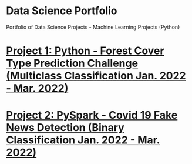 # Data Science Portfolio

Portfolio of Data Science Projects - Machine Learning Projects (Python)

# [Project 1: Python - Forest Cover Type Prediction Challenge (Multiclass Classification Jan. 2022 - Mar. 2022)](https://github.com/AlexHumpert/Forest_Cover_Type_Prediction_Competition)


# [Project 2: PySpark - Covid 19 Fake News Detection (Binary Classification Jan. 2022 - Mar. 2022)](https://github.com/AlexHumpert/EDA_Jain_University_Placements)
